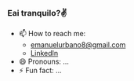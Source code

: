 ### Eai tranquilo?✌



<!--

- 🔭 I’m currently working on ...
- 🌱 I’m currently learning ...
- 👯 I’m looking to collaborate on ...
- 🤔 I’m looking for help with ...
- 💬 Ask me about ...
-->
- 📫 How to reach me: <ul><li>emanuelurbano8@gmail.com</li> <li><a href="https://www.linkedin.com/in/emanuel-urbano-6364541b3/">LinkedIn</a></li></ul>
- 😄 Pronouns: ...
- ⚡ Fun fact: ...

